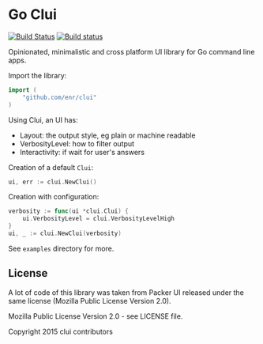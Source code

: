Go Clui
=======

[![Build Status](https://travis-ci.org/enr/clui.png?branch=master)](https://travis-ci.org/enr/clui)
[![Build status](https://ci.appveyor.com/api/projects/status/i3k7rc0eudia1lws?svg=true)](https://ci.appveyor.com/project/enr/clui)

Opinionated, minimalistic and cross platform UI library for Go command line apps.

Import the library:

```Go
import (
    "github.com/enr/clui"
)
```

Using Clui, an UI has:

- Layout: the output style, eg plain or machine readable
- VerbosityLevel: how to filter output
- Interactivity: if wait for user's answers

Creation of a default `Clui`:

```Go
ui, err := clui.NewClui()
```

Creation with configuration:

```Go
verbosity := func(ui *clui.Clui) {
    ui.VerbosityLevel = clui.VerbosityLevelHigh
}
ui, _ := clui.NewClui(verbosity)
```

See `examples` directory for more.

License
-------

A lot of code of this library was taken from Packer UI released under the same license (Mozilla Public License Version 2.0).

Mozilla Public License Version 2.0 - see LICENSE file.

Copyright 2015 clui contributors
